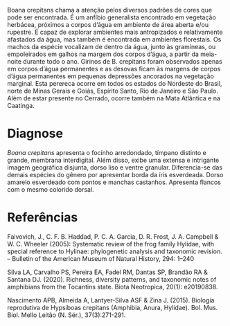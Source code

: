 <div class="descricao-geral">
 <p>
  Boana crepitans chama a atenção pelos diversos padrões de cores que pode ser encontrada. É um anfíbio generalista encontrado em vegetação herbácea, próximos a corpos d’água em ambiente de área aberta e/ou rupestre. É capaz de explorar ambientes mais antropizados e relativamente afastados da água, mas também é encontrada em ambientes florestais.
Os machos da espécie vocalizam de dentro da água, junto às gramíneas, ou empoleirados em galhos na margem dos corpos d’água, a partir da meia-noite durante todo o ano. Girinos de B. crepitans foram observados apenas em corpos d’água permanentes e as desovas ficam às margens de corpos d’água permanentes em pequenas depressões ancorados na vegetação marginal. Esta perereca ocorre em todos os estados do Nordeste do Brasil, norte de Minas Gerais e Goiás, Espírito Santo, Rio de Janeiro e São Paulo. Além de estar presente no Cerrado, ocorre também na Mata Atlântica e na Caatinga.
 </p>
</div>
<div class="diagnose">
 <h1>
  Diagnose
 </h1>
 <p>
  <em>
   Boana crepitans
  </em>
  apresenta o focinho arredondado, tímpano distinto e grande, membrana interdigital. Além disso, exibe uma extensa e intrigante imagem geográfica disjunta, dorso liso e ventre granular. Diferencia-se das demais espécies do gênero por apresentar borda da íris esverdeada. Dorso amarelo esverdeado com pontos e manchas castanhos. Apresenta
  <glossario>
   flancos
  </glossario>
  com o mesmo colorido dorsal.
 </p>
</div>
<div class="referencias">
 <h1>
  Referências
 </h1>
 <p>
  Faivovich, J., C. F. B. Haddad, P. C. A. Garcia, D. R. Frost, J. A. Campbell &amp; W. C. Wheeler (2005): Systematic review of the frog family Hylidae, with special reference to Hylinae: phylogenetic analysis and taxonomic revision. – Bulletin of the American Museum of Natural History, 294: 1–240
 </p>
 <p>
  Silva LA, Carvalho PS, Pereira EA, Fadel RM, Dantas SP, Brandão RA &amp; Santana DJ. (2020). Richness, diversity patterns, and taxonomic notes of amphibians from the Tocantins state. Biota Neotropica, 20(1): e20190838.
 </p>
 <p>
  Nascimento APB, Almeida A, Lantyer-Silva ASF &amp; Zina J. (2015). Biologia reprodutiva de Hypsiboas crepitans (Amphibia, Anura, Hylidae). Bol. Mus. Biol. Mello Leitão (N. Sér.), 37(3):271-291.
 </p>
</div>
